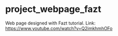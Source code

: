 # project_webpage_fazt
Web page designed with Fazt tutorial. Link: https://www.youtube.com/watch?v=Q2imkhmhOFo
